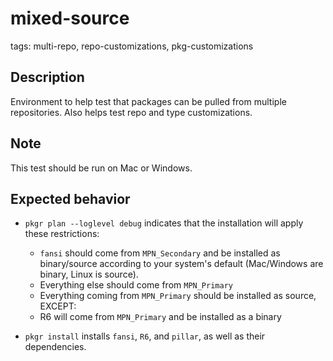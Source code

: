 # mixed-source
tags: multi-repo, repo-customizations, pkg-customizations

## Description

Environment to help test that packages can be pulled from multiple repositories. Also helps test repo and type customizations.

## Note
This test should be run on Mac or Windows.

## Expected behavior

* `pkgr plan --loglevel debug` indicates that the installation will apply these restrictions:
  - `fansi` should come from `MPN_Secondary` and be installed as binary/source according to your system's default (Mac/Windows are binary, Linux is source).
  - Everything else should come from `MPN_Primary`
  - Everything coming from `MPN_Primary` should be installed as source, EXCEPT:
  - R6 will come from `MPN_Primary` and be installed as a binary

* `pkgr install` installs `fansi`, `R6`, and `pillar`, as well as their dependencies.
